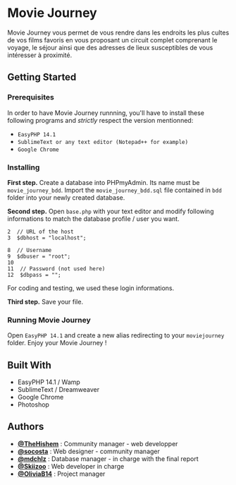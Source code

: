 # Movie Journey

Movie Journey vous permet de vous rendre dans les endroits les plus cultes de vos films favoris en vous proposant un circuit complet comprenant le voyage, le séjour ainsi que des adresses de lieux susceptibles de vous intéresser à proximité.


## Getting Started

### Prerequisites

In order to have Movie Journey runnning, you'll have to install these following programs and _strictly_ respect the version mentionned:

- `EasyPHP 14.1`
- `SublimeText or any text editor (Notepad++ for example)`
- `Google Chrome`


### Installing 


**First step.** Create a database into PHPmyAdmin. Its name must be `movie_journey_bdd`. Import the `movie_journey_bdd.sql` file contained in `bdd` folder into your newly created database. 

**Second step.** Open `base.php` with your text editor and modify following informations to match the database profile / user you want.


```
2  // URL of the host
3  $dbhost = "localhost"; 
```  

```  
8  // Username
9  $dbuser = "root";
10  
11  // Password (not used here)
12  $dbpass = "";
```


For coding and testing, we used these login informations. 

**Third step.** Save your file.  



### Running Movie Journey

Open `EasyPHP 14.1` and create a new alias redirecting to your `moviejourney` folder. Enjoy your Movie Journey !


## Built With

- EasyPHP 14.1 / Wamp
- SublimeText / Dreamweaver
- Google Chrome
- Photoshop

## Authors

- [**@TheHishem**](https://github.com/TheHishem) : Community manager - web developper
- [**@socosta**](https://github.com/socosta) : Web designer - community manager
- [**@mdchlz**](https://github.com/mdchlz) : Database manager - in charge with the final report
- [**@Skiizoo**](https://github.com/Skiizoo) : Web developer in charge
- [**@OliviaB14**](https://github.com/OliviaB14) : Project manager
